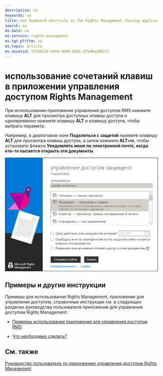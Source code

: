 ```yaml
---
description: na
keywords: na
title: Use keyboard shortcuts in the Rights Management sharing application
search: na
ms.date: na
ms.service: rights-management
ms.tgt_pltfrm: na
ms.topic: article
ms.assetid: 72760134-94e0-4699-b20c-07b96aa061f1
---
```

# использование сочетаний клавиш в приложении управления доступом Rights Management
При использовании приложения управления доступом RMS нажмите клавишу **ALT** для просмотра доступных клавиш доступа и одновременно нажмите клавишу **ALT** и клавишу доступа, чтобы выбрать параметр.

Например, в диалоговом окне **Поделиться с защитой** нажмите клавишу **ALT** для просмотра клавиш доступа, а затем нажмите **ALT+m**, чтобы установить флажок **Уведомлять меня по электронной почте, когда кто-то пытается открыть эти документы**.

![](../Image/ADRMS_MSRMSApp_AccessKeys.png)

## Примеры и другие инструкции
Примеры для использования Rights Management, приложения для управления доступом, справочные инструкции см. в следующих разделах руководства пользователя приложения для управления доступом Rights Management:

-   [Примеры использования приложения для управления доступом RMS](../Topic/Rights_Management_sharing_application_user_guide.md#BKMK_SharingExamples)

-   [Что необходимо сделать?](../Topic/Rights_Management_sharing_application_user_guide.md#BKMK_SharingInstructions)

## См. также
[Руководство пользователя по приложению управления доступом Rights Management](../Topic/Rights_Management_sharing_application_user_guide.md)


